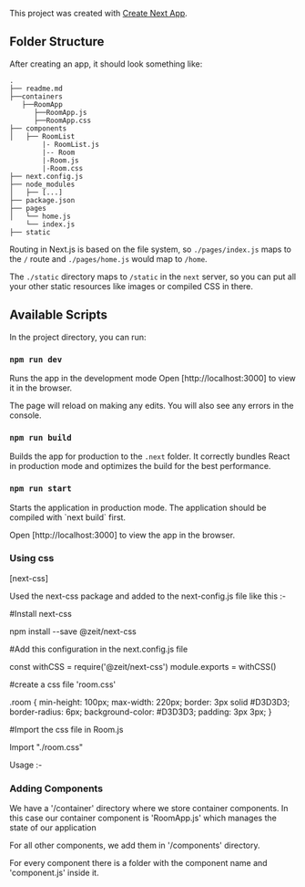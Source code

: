 This project was created with [Create Next App](https://github.com/segmentio/create-next-app).

## Folder Structure

After creating an app, it should look something like:

```
.
├── readme.md
├──containers
   ├──RoomApp
      ├──RoomApp.js
      ├──RoomApp.css
├── components
│   ├── RoomList
    	|- RoomList.js
        |-- Room
	    |-Room.js
	    |-Room.css
├── next.config.js
├── node_modules
│   ├── [...]
├── package.json
├── pages
│   └── home.js
    └── index.js
├── static
```

Routing in Next.js is based on the file system, so `./pages/index.js` maps to the `/` route and
`./pages/home.js` would map to `/home`.

The `./static` directory maps to `/static` in the `next` server, so you can put all your
other static resources like images or compiled CSS in there.

## Available Scripts

In the project directory, you can run:

### `npm run dev`

Runs the app in the development mode
Open [http://localhost:3000] to view it in the browser.

The page will reload on making any edits.
You will also see any errors in the console.

### `npm run build`

Builds the app for production to the `.next` folder.
It correctly bundles React in production mode and optimizes the build for the best performance.

### `npm run start`

Starts the application in production mode.
The application should be compiled with \`next build\` first.

Open [http://localhost:3000] to view the app in the browser.

### Using css

[next-css] 

Used the next-css package and added to the next-config.js file like this :-

#Install next-css

npm install --save @zeit/next-css

#Add this configuration in the next.config.js file

const withCSS = require('@zeit/next-css')
module.exports = withCSS()

#create a css file 'room.css'

.room {
    min-height: 100px;
    max-width: 220px;
    border: 3px solid #D3D3D3;
    border-radius: 6px;
    background-color: #D3D3D3;
    padding: 3px 3px;
}

#Import the css file in Room.js

Import "./room.css"

Usage :- <div className = "room"></div>

### Adding Components

We have a '/container' directory where we store container components. In this case our container component is 'RoomApp.js' which manages the state of our application

For all other components, we add them in '/components' directory.

For every component there is a folder with the component name and 'component.js' inside it.


